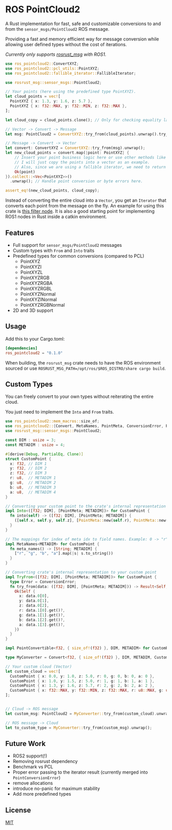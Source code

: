 # ROS PointCloud2

A Rust implementation for fast, safe and customizable conversions to and from the `sensor_msgs/PointCloud2` ROS message.

Providing a fast and memory efficient way for message conversion while allowing user defined types without the cost of iterations.

*Currently only supports [rosrust_msg](https:://github.com/adnanademovic/rosrust) with ROS1.*

```rust
use ros_pointcloud2::ConvertXYZ;
use ros_pointcloud2::pcl_utils::PointXYZ;
use ros_pointcloud2::fallible_iterator::FallibleIterator;

use rosrust_msg::sensor_msgs::PointCloud2;

// Your points (here using the predefined type PointXYZ).
let cloud_points = vec![
  PointXYZ { x: 1.3, y: 1.6, z: 5.7 },
  PointXYZ { x: f32::MAX, y: f32::MIN, z: f32::MAX },
];

let cloud_copy = cloud_points.clone(); // Only for checking equality later.

// Vector -> Convert -> Message
let msg: PointCloud2 = ConvertXYZ::try_from(cloud_points).unwrap().try_into().unwrap();

// Message -> Convert -> Vector
let convert: ConvertXYZ = ConvertXYZ::try_from(msg).unwrap();
let new_cloud_points = convert.map(|point: PointXYZ| {
    // Insert your point business logic here or use other methods like .for_each().
    // I will just copy the points into a vector as an example.
    // Also, since we are using a fallible iterator, we need to return a Result.
    Ok(point)
}).collect::<Vec<PointXYZ>>()
  .unwrap(); // Handle point conversion or byte errors here.

assert_eq!(new_cloud_points, cloud_copy);
```

Instead of converting the entire cloud into a `Vector`, you get an `Iterator` that converts each point from the message on the fly.
An example for using this crate is [this filter node](https://github.com/stelzo/cloudfilter). It is also a good starting point for
implementing ROS1 nodes in Rust inside a catkin environment.

## Features

- Full support for `sensor_msgs/PointCloud2` messages
- Custom types with `From` and `Into` traits
- Predefined types for common conversions (compared to PCL)
  - PointXYZ
  - PointXYZI
  - PointXYZL
  - PointXYZRGB
  - PointXYZRGBA
  - PointXYZRGBL
  - PointXYZNormal
  - PointXYZINormal
  - PointXYZRGBNormal
- 2D and 3D support

## Usage

Add this to your Cargo.toml:
```toml
[dependencies]
ros_pointcloud2 = "0.1.0"
```

When building, the `rosrust_msg` crate needs to have the ROS environment sourced or use `ROSRUST_MSG_PATH=/opt/ros/$ROS_DISTRO/share cargo build`.

## Custom Types

You can freely convert to your own types without reiterating the entire cloud.

You just need to implement the `Into` and `From` traits.
```rust
use ros_pointcloud2::mem_macros::size_of;
use ros_pointcloud2::{Convert, MetaNames, PointMeta, ConversionError, PointConvertible};
use rosrust_msg::sensor_msgs::PointCloud2;

const DIM : usize = 3;
const METADIM : usize = 4;

#[derive(Debug, PartialEq, Clone)]
struct CustomPoint {
  x: f32, // DIM 1
  y: f32, // DIM 2
  z: f32, // DIM 3
  r: u8,  // METADIM 1
  g: u8,  // METADIM 2
  b: u8,  // METADIM 3
  a: u8,  // METADIM 4
}

// Converting your custom point to the crate's internal representation
impl Into<([f32; DIM], [PointMeta; METADIM])> for CustomPoint {
  fn into(self) -> ([f32; DIM], [PointMeta; METADIM]) {
    ([self.x, self.y, self.z], [PointMeta::new(self.r), PointMeta::new(self.g), PointMeta::new(self.b), PointMeta::new(self.a)])
  }
}

// The mappings for index of meta idx to field names. Example: 0 -> "r", 1 -> "g", 2 -> "b", 3 -> "a"
impl MetaNames<METADIM> for CustomPoint {
  fn meta_names() -> [String; METADIM] {
    ["r", "g", "b", "a"].map(|s| s.to_string())
  }
}

// Converting crate's internal representation to your custom point
impl TryFrom<([f32; DIM], [PointMeta; METADIM])> for CustomPoint {
  type Error = ConversionError;
  fn try_from(data: ([f32; DIM], [PointMeta; METADIM])) -> Result<Self, Self::Error> {
    Ok(Self {
      x: data.0[0],
      y: data.0[1],
      z: data.0[2],
      r: data.1[0].get()?,
      g: data.1[1].get()?,
      b: data.1[2].get()?,
      a: data.1[3].get()?,
    })
  }
}

impl PointConvertible<f32, { size_of!(f32) }, DIM, METADIM> for CustomPoint {}

type MyConverter = Convert<f32, { size_of!(f32) }, DIM, METADIM, CustomPoint>;

// Your custom cloud (Vector)
let custom_cloud = vec![
  CustomPoint { x: 0.0, y: 1.0, z: 5.0, r: 0, g: 0, b: 0, a: 0 },
  CustomPoint { x: 1.0, y: 1.5, z: 5.0, r: 1, g: 1, b: 1, a: 1 },
  CustomPoint { x: 1.3, y: 1.6, z: 5.7, r: 2, g: 2, b: 2, a: 2 },
  CustomPoint { x: f32::MAX, y: f32::MIN, z: f32::MAX, r: u8::MAX, g: u8::MAX, b: u8::MAX, a: u8::MAX },
];


// Cloud -> ROS message
let custom_msg: PointCloud2 = MyConverter::try_from(custom_cloud).unwrap().try_into().unwrap();

// ROS message -> Cloud
let to_custom_type = MyConverter::try_from(custom_msg).unwrap();
```

## Future Work
- ROS2 support(!)
- Removing rosrust dependency
- Benchmark vs PCL
- Proper error passing to the iterator result (currently merged into `PointConversionError`)
- remove allocations
- introduce no-panic for maximum stability
- Add more predefined types

## License
[MIT](https://choosealicense.com/licenses/mit/)
